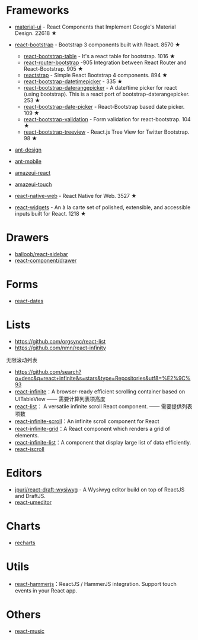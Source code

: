 # Frameworks
- [material-ui](https://github.com/callemall/material-ui) - React Components that Implement Google's Material Design. 22618 ★
- [react-bootstrap](https://react-bootstrap.github.io) - Bootstrap 3 components built with React. 8570 ★

    - [react-bootstrap-table](https://github.com/AllenFang/react-bootstrap-table) - It's a react table for bootstrap. 1016 ★
    - [react-router-bootstrap](https://github.com/react-bootstrap/react-router-bootstrap) -905 Integration between React Router and React-Bootstrap. 905 ★ 
    - [reactstrap](https://github.com/reactstrap/reactstrap) - Simple React Bootstrap 4 components. 894 ★
    - [react-bootstrap-datetimepicker](https://github.com/quri/react-bootstrap-datetimepicker) - 335 ★
    - [react-bootstrap-daterangepicker](https://github.com/skratchdot/react-bootstrap-daterangepicker) - A date/time picker for react (using bootstrap). This is a react port of bootstrap-daterangepicker. 253 ★
    - [react-bootstrap-date-picker](https://github.com/pushtell/react-bootstrap-date-picker) - React-Bootstrap based date picker. 109 ★
    - [react-bootstrap-validation](https://github.com/heilhead/react-bootstrap-validation) - Form validation for react-bootstrap. 104 ★
    - [react-bootstrap-treeview](https://github.com/jonmiles/react-bootstrap-treeview) - React.js Tree View for Twitter Bootstrap. 98 ★

- [ant-design](https://github.com/ant-design/ant-design)
- [ant-mobile](https://mobile.ant.design/)
- [amazeui-react](https://github.com/amazeui/amazeui-react)
- [amazeui-touch](https://github.com/amazeui/amazeui-touch)
- [react-native-web](https://github.com/necolas/react-native-web) - React Native for Web. 3527 ★
- [react-widgets](https://github.com/jquense/react-widgets) - An à la carte set of polished, extensible, and accessible inputs built for React. 1218 ★

# Drawers
- [balloob/react-sidebar](https://github.com/balloob/react-sidebar)
- [react-component/drawer](https://github.com/react-component/drawer)

# Forms
- [react-dates](https://github.com/airbnb/react-dates)

# Lists
- https://github.com/orgsync/react-list
- https://github.com/nmn/react-infinity

无限滚动列表

- https://github.com/search?o=desc&q=react+infinite&s=stars&type=Repositories&utf8=%E2%9C%93
- [react-infinite](https://github.com/seatgeek/react-infinite)：A browser-ready efficient scrolling container based on UITableView —— 需要计算列表项高度
- [react-list](https://github.com/orgsync/react-list)： A versatile infinite scroll React component. —— 需要提供列表项数
- [react-infinite-scroll](https://github.com/guillaumervls/react-infinite-scroll)：An infinite scroll component for React
- [react-infinite-grid](https://github.com/ggordan/react-infinite-grid)：A React component which renders a grid of elements.
- [react-infinite-list](https://github.com/jankopriva/react-infinite-list)：A component that display large list of data efficiently.
- [react-iscroll](https://github.com/schovi/react-iscroll)

# Editors
- [jpuri/react-draft-wysiwyg](https://github.com/jpuri/react-draft-wysiwyg) - A Wysiwyg editor build on top of ReactJS and DraftJS.
- [react-umeditor](https://github.com/liuhong1happy/react-umeditor)

# Charts
- [recharts](https://github.com/recharts/recharts)

# Utils
- [react-hammerjs](https://github.com/JedWatson/react-hammerjs)：ReactJS / HammerJS integration. Support touch events in your React app.

# Others
- [react-music](https://github.com/FormidableLabs/react-music)
